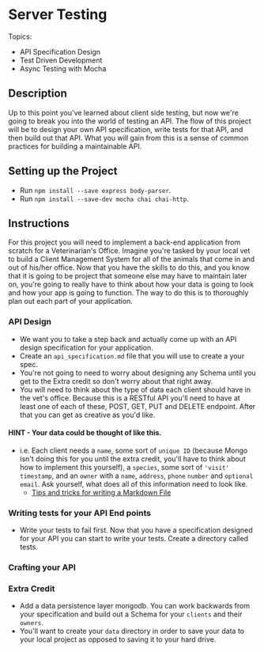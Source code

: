 # Server Testing
Topics:
  * API Specification Design
  * Test Driven Development
  * Async Testing with Mocha

## Description
Up to this point you've learned about client side testing, but now we're going to break you into the world of testing an API. The flow of this project will be to design your own API specification, write tests for that API, and then build out that API. What you will gain from this is a sense of common practices for building a maintainable API.

## Setting up the Project
- Run `npm install --save express body-parser`.
- Run `npm install --save-dev mocha chai chai-http`.

## Instructions
For this project you will need to implement a back-end application from scratch for a Veterinarian's Office. Imagine you're tasked by your local vet to build a Client Management System for all of the animals that come in and out of his/her office. Now that you have the skills to do this, and you know that it is going to be project that someone else may have to maintain later on, you're going to really have to think about how your data is going to look and how your app is going to function. The way to do this is to thoroughly plan out each part of your application.

### API Design
* We want you to take a step back and actually come up with an API design specification for your application. 
* Create an `api_specification.md` file that you will use to create a your spec.
* You're not going to need to worry about designing any Schema until you get to the Extra credit so don't worry about that right away. 
* You will need to think about the type of data each client should have in the vet's office. Because this is a RESTful API you'll need to have at least one of each of these, POST, GET, PUT and DELETE endpoint. After that you can get as creative as you'd like. 
#### HINT - Your data could be thought of like this.
* i.e. Each client needs a `name`, some sort of `unique ID` (because Mongo isn't doing this for you until the extra credit, you'll have to think about how to implement this yourself), a `species`, some sort of `'visit' timestamp`, and an `owner` with a `name`, `address`, `phone` `number` and `optional email`. Ask yourself, what does all of this information need to look like.
  * [Tips and tricks for writing a Markdown File](https://github.com/adam-p/markdown-here/wiki/Markdown-Cheatsheet) 

### Writing tests for your API End points
* Write your tests to fail first. Now that you have a specification designed for your API you can start to write your tests. Create a directory called tests.

### Crafting your API

### Extra Credit
* Add a data persistence layer mongodb. You can work backwards from your specification and build out a Schema for your `clients` and their `owners`.
* You'll want to create your `data` directory in order to save your data to your local project as opposed to saving it to your hard drive.
